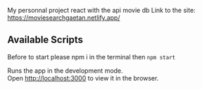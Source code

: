 My personnal project react with the api movie db
Link to the site:
https://moviesearchgaetan.netlify.app/

## Available Scripts

Before to start please npm i in the terminal then `npm start`

Runs the app in the development mode.<br />
Open [http://localhost:3000](http://localhost:3000) to view it in the browser.
